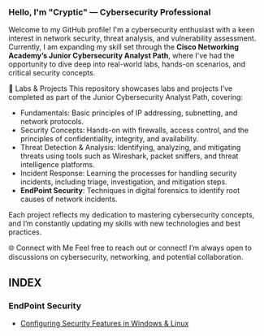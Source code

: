 ### Hello, I'm "Cryptic" — Cybersecurity Professional

Welcome to my GitHub profile! I'm a cybersecurity enthusiast with a keen interest in network security, threat analysis, and vulnerability assessment. Currently, I am expanding my skill set through the **Cisco Networking Academy’s Junior Cybersecurity Analyst Path**, where I've had the opportunity to dive deep into real-world labs, hands-on scenarios, and critical security concepts.

🚀 Labs & Projects
This repository showcases labs and projects I’ve completed as part of the Junior Cybersecurity Analyst Path, covering:

*  Fundamentals: Basic principles of IP addressing, subnetting, and network protocols.
*  Security Concepts: Hands-on with firewalls, access control, and the principles of confidentiality, integrity, and availability.
* Threat Detection & Analysis: Identifying, analyzing, and mitigating threats using tools such as Wireshark, packet sniffers, and threat intelligence platforms.
* Incident Response: Learning the processes for handling security incidents, including triage, investigation, and mitigation steps.
* **EndPoint Security**: Techniques in digital forensics to identify root causes of network incidents.

Each project reflects my dedication to mastering cybersecurity concepts, and I’m constantly updating my skills with new technologies and best practices.

🌐 Connect with Me
Feel free to reach out or connect! I’m always open to discussions on cybersecurity, networking, and potential collaboration.

## INDEX

### EndPoint Security
* [Configuring  Security Features in Windows & Linux](labs/Configure_Security_Features_in_Windows_and_Linux.md)